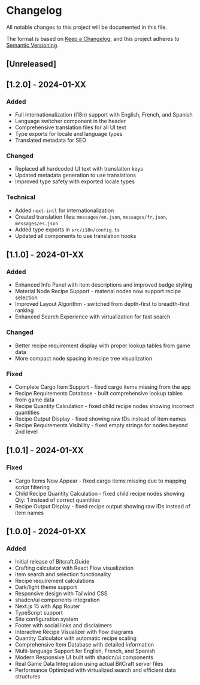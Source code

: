 # Changelog

All notable changes to this project will be documented in this file.

The format is based on [Keep a Changelog](https://keepachangelog.com/en/1.0.0/),
and this project adheres to [Semantic Versioning](https://semver.org/spec/v2.0.0.html).

## [Unreleased]

## [1.2.0] - 2024-01-XX

### Added

- Full internationalization (i18n) support with English, French, and Spanish
- Language switcher component in the header
- Comprehensive translation files for all UI text
- Type exports for locale and language types
- Translated metadata for SEO

### Changed

- Replaced all hardcoded UI text with translation keys
- Updated metadata generation to use translations
- Improved type safety with exported locale types

### Technical

- Added `next-intl` for internationalization
- Created translation files: `messages/en.json`, `messages/fr.json`, `messages/es.json`
- Added type exports in `src/i18n/config.ts`
- Updated all components to use translation hooks

## [1.1.0] - 2024-01-XX

### Added

- Enhanced Info Panel with item descriptions and improved badge styling
- Material Node Recipe Support - material nodes now support recipe selection
- Improved Layout Algorithm - switched from depth-first to breadth-first ranking
- Enhanced Search Experience with virtualization for fast search

### Changed

- Better recipe requirement display with proper lookup tables from game data
- More compact node spacing in recipe tree visualization

### Fixed

- Complete Cargo Item Support - fixed cargo items missing from the app
- Recipe Requirements Database - built comprehensive lookup tables from game data
- Recipe Quantity Calculation - fixed child recipe nodes showing incorrect quantities
- Recipe Output Display - fixed showing raw IDs instead of item names
- Recipe Requirements Visibility - fixed empty strings for nodes beyond 2nd level

## [1.0.1] - 2024-01-XX

### Fixed

- Cargo Items Now Appear - fixed cargo items missing due to mapping script filtering
- Child Recipe Quantity Calculation - fixed child recipe nodes showing Qty: 1 instead of correct quantities
- Recipe Output Display - fixed recipe output showing raw IDs instead of item names

## [1.0.0] - 2024-01-XX

### Added

- Initial release of Bitcraft.Guide
- Crafting calculator with React Flow visualization
- Item search and selection functionality
- Recipe requirement calculations
- Dark/light theme support
- Responsive design with Tailwind CSS
- shadcn/ui components integration
- Next.js 15 with App Router
- TypeScript support
- Site configuration system
- Footer with social links and disclaimers
- Interactive Recipe Visualizer with flow diagrams
- Quantity Calculator with automatic recipe scaling
- Comprehensive Item Database with detailed information
- Multi-language Support for English, French, and Spanish
- Modern Responsive UI built with shadcn/ui components
- Real Game Data Integration using actual BitCraft server files
- Performance Optimized with virtualized search and efficient data structures
